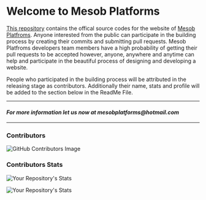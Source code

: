 <h1>Welcome to Mesob Platforms</h1>

<a href="https://github.com/addisuderrese/Mesob-Platforms-Website">This repository</a> contains the offical source codes for the website of <a href="www.mesobplatforms.rf.gd">Mesob Platfroms</a>.
Anyone interested from the public can participate in the building process by creating their commits and submitting pull requests. Mesob Platfroms developers team members have a high probability of getting their pull requests to be accepted however, anyone, anywhere and anytime can help and participate in the beautiful process of designing and developing a website.

People who participated in the building process will be attributed in the releasing stage as contributors. Additionally their name, stats and profile will be added to the section below in the ReadMe File.
<hr>
<h4><i>For more information let us now at <a  mailto="mesobplatforms@hotmail.com">mesobplatforms@hotmail.com</a></i></h4>

<hr>

<h3>Contributors</h3>

![GitHub Contributors Image](https://contrib.rocks/image?repo=addisuderrese/Mesob-Platforms-Website)


<h3>Contributors Stats</h3>

![Your Repository's Stats](https://github-readme-stats.vercel.app/api?username=addisuderrese&show_icons=true)

![Your Repository's Stats](https://github-readme-stats.vercel.app/api?username=naolmideksa&show_icons=true)



